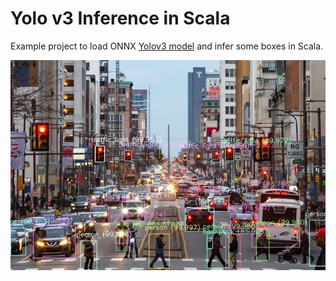 # Yolo v3 Inference in Scala

Example project to load ONNX [Yolov3 model](https://pjreddie.com/media/files/papers/YOLOv3.pdf) and infer some boxes in Scala.

![city-out-image](city-out.jpg)
